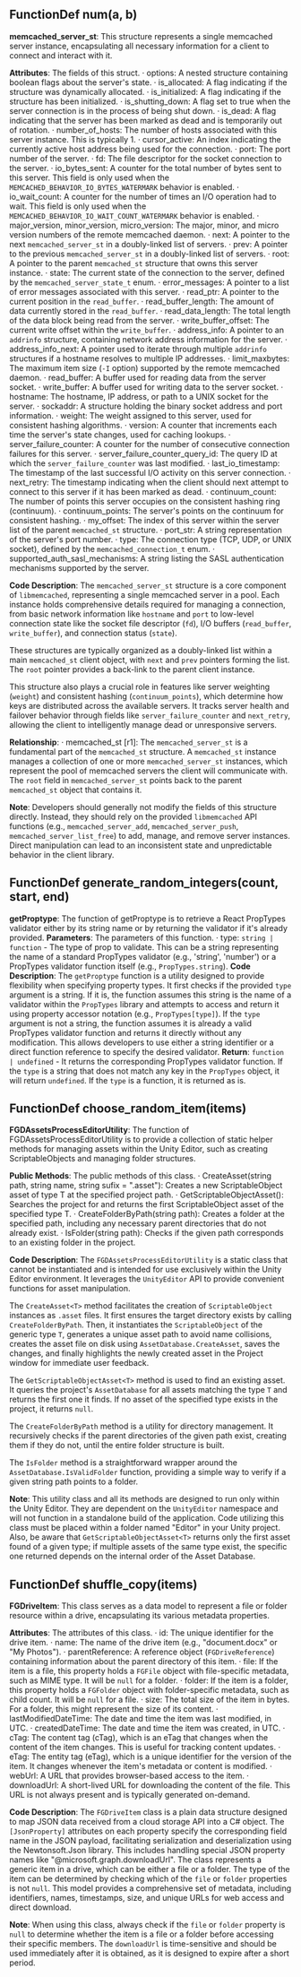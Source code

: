 ## FunctionDef num(a, b)
**memcached_server_st**: This structure represents a single memcached server instance, encapsulating all necessary information for a client to connect and interact with it.

**Attributes**: The fields of this struct.
· options: A nested structure containing boolean flags about the server's state.
  · is_allocated: A flag indicating if the structure was dynamically allocated.
  · is_initialized: A flag indicating if the structure has been initialized.
  · is_shutting_down: A flag set to true when the server connection is in the process of being shut down.
  · is_dead: A flag indicating that the server has been marked as dead and is temporarily out of rotation.
· number_of_hosts: The number of hosts associated with this server instance. This is typically 1.
· cursor_active: An index indicating the currently active host address being used for the connection.
· port: The port number of the server.
· fd: The file descriptor for the socket connection to the server.
· io_bytes_sent: A counter for the total number of bytes sent to this server. This field is only used when the `MEMCACHED_BEHAVIOR_IO_BYTES_WATERMARK` behavior is enabled.
· io_wait_count: A counter for the number of times an I/O operation had to wait. This field is only used when the `MEMCACHED_BEHAVIOR_IO_WAIT_COUNT_WATERMARK` behavior is enabled.
· major_version, minor_version, micro_version: The major, minor, and micro version numbers of the remote memcached daemon.
· next: A pointer to the next `memcached_server_st` in a doubly-linked list of servers.
· prev: A pointer to the previous `memcached_server_st` in a doubly-linked list of servers.
· root: A pointer to the parent `memcached_st` structure that owns this server instance.
· state: The current state of the connection to the server, defined by the `memcached_server_state_t` enum.
· error_messages: A pointer to a list of error messages associated with this server.
· read_ptr: A pointer to the current position in the `read_buffer`.
· read_buffer_length: The amount of data currently stored in the `read_buffer`.
· read_data_length: The total length of the data block being read from the server.
· write_buffer_offset: The current write offset within the `write_buffer`.
· address_info: A pointer to an `addrinfo` structure, containing network address information for the server.
· address_info_next: A pointer used to iterate through multiple `addrinfo` structures if a hostname resolves to multiple IP addresses.
· limit_maxbytes: The maximum item size (`-I` option) supported by the remote memcached daemon.
· read_buffer: A buffer used for reading data from the server socket.
· write_buffer: A buffer used for writing data to the server socket.
· hostname: The hostname, IP address, or path to a UNIX socket for the server.
· sockaddr: A structure holding the binary socket address and port information.
· weight: The weight assigned to this server, used for consistent hashing algorithms.
· version: A counter that increments each time the server's state changes, used for caching lookups.
· server_failure_counter: A counter for the number of consecutive connection failures for this server.
· server_failure_counter_query_id: The query ID at which the `server_failure_counter` was last modified.
· last_io_timestamp: The timestamp of the last successful I/O activity on this server connection.
· next_retry: The timestamp indicating when the client should next attempt to connect to this server if it has been marked as dead.
· continuum_count: The number of points this server occupies on the consistent hashing ring (continuum).
· continuum_points: The server's points on the continuum for consistent hashing.
· my_offset: The index of this server within the server list of the parent `memcached_st` structure.
· port_str: A string representation of the server's port number.
· type: The connection type (TCP, UDP, or UNIX socket), defined by the `memcached_connection_t` enum.
· supported_auth_sasl_mechanisms: A string listing the SASL authentication mechanisms supported by the server.

**Code Description**: The `memcached_server_st` structure is a core component of `libmemcached`, representing a single memcached server in a pool. Each instance holds comprehensive details required for managing a connection, from basic network information like `hostname` and `port` to low-level connection state like the socket file descriptor (`fd`), I/O buffers (`read_buffer`, `write_buffer`), and connection status (`state`).

These structures are typically organized as a doubly-linked list within a main `memcached_st` client object, with `next` and `prev` pointers forming the list. The `root` pointer provides a back-link to the parent client instance.

This structure also plays a crucial role in features like server weighting (`weight`) and consistent hashing (`continuum_points`), which determine how keys are distributed across the available servers. It tracks server health and failover behavior through fields like `server_failure_counter` and `next_retry`, allowing the client to intelligently manage dead or unresponsive servers.

**Relationship**:
· memcached_st [r1]: The `memcached_server_st` is a fundamental part of the `memcached_st` structure. A `memcached_st` instance manages a collection of one or more `memcached_server_st` instances, which represent the pool of memcached servers the client will communicate with. The `root` field in `memcached_server_st` points back to the parent `memcached_st` object that contains it.

**Note**: Developers should generally not modify the fields of this structure directly. Instead, they should rely on the provided `libmemcached` API functions (e.g., `memcached_server_add`, `memcached_server_push`, `memcached_server_list_free`) to add, manage, and remove server instances. Direct manipulation can lead to an inconsistent state and unpredictable behavior in the client library.
## FunctionDef generate_random_integers(count, start, end)
**getProptype**: The function of getProptype is to retrieve a React PropTypes validator either by its string name or by returning the validator if it's already provided.
**Parameters**: The parameters of this function.
· type: `string | function` - The type of prop to validate. This can be a string representing the name of a standard PropTypes validator (e.g., 'string', 'number') or a PropTypes validator function itself (e.g., `PropTypes.string`).
**Code Description**: The `getProptype` function is a utility designed to provide flexibility when specifying property types. It first checks if the provided `type` argument is a string. If it is, the function assumes this string is the name of a validator within the `PropTypes` library and attempts to access and return it using property accessor notation (e.g., `PropTypes[type]`). If the `type` argument is not a string, the function assumes it is already a valid PropTypes validator function and returns it directly without any modification. This allows developers to use either a string identifier or a direct function reference to specify the desired validator.
**Return**: `function | undefined` - It returns the corresponding PropTypes validator function. If the `type` is a string that does not match any key in the `PropTypes` object, it will return `undefined`. If the `type` is a function, it is returned as is.
## FunctionDef choose_random_item(items)
**FGDAssetsProcessEditorUtility**: The function of FGDAssetsProcessEditorUtility is to provide a collection of static helper methods for managing assets within the Unity Editor, such as creating ScriptableObjects and managing folder structures.

**Public Methods**: The public methods of this class.
· CreateAsset<T>(string path, string name, string sufix = ".asset"): Creates a new ScriptableObject asset of type T at the specified project path.
· GetScriptableObjectAsset<T>(): Searches the project for and returns the first ScriptableObject asset of the specified type T.
· CreateFolderByPath(string path): Creates a folder at the specified path, including any necessary parent directories that do not already exist.
· IsFolder(string path): Checks if the given path corresponds to an existing folder in the project.

**Code Description**: The `FGDAssetsProcessEditorUtility` is a static class that cannot be instantiated and is intended for use exclusively within the Unity Editor environment. It leverages the `UnityEditor` API to provide convenient functions for asset manipulation.

The `CreateAsset<T>` method facilitates the creation of `ScriptableObject` instances as `.asset` files. It first ensures the target directory exists by calling `CreateFolderByPath`. Then, it instantiates the `ScriptableObject` of the generic type `T`, generates a unique asset path to avoid name collisions, creates the asset file on disk using `AssetDatabase.CreateAsset`, saves the changes, and finally highlights the newly created asset in the Project window for immediate user feedback.

The `GetScriptableObjectAsset<T>` method is used to find an existing asset. It queries the project's `AssetDatabase` for all assets matching the type `T` and returns the first one it finds. If no asset of the specified type exists in the project, it returns `null`.

The `CreateFolderByPath` method is a utility for directory management. It recursively checks if the parent directories of the given path exist, creating them if they do not, until the entire folder structure is built.

The `IsFolder` method is a straightforward wrapper around the `AssetDatabase.IsValidFolder` function, providing a simple way to verify if a given string path points to a folder.

**Note**: This utility class and all its methods are designed to run only within the Unity Editor. They are dependent on the `UnityEditor` namespace and will not function in a standalone build of the application. Code utilizing this class must be placed within a folder named "Editor" in your Unity project. Also, be aware that `GetScriptableObjectAsset<T>` returns only the first asset found of a given type; if multiple assets of the same type exist, the specific one returned depends on the internal order of the Asset Database.
## FunctionDef shuffle_copy(items)
**FGDriveItem**: This class serves as a data model to represent a file or folder resource within a drive, encapsulating its various metadata properties.

**Attributes**: The attributes of this class.
· id: The unique identifier for the drive item.
· name: The name of the drive item (e.g., "document.docx" or "My Photos").
· parentReference: A reference object (`FGDriveReference`) containing information about the parent directory of this item.
· file: If the item is a file, this property holds a `FGFile` object with file-specific metadata, such as MIME type. It will be `null` for a folder.
· folder: If the item is a folder, this property holds a `FGFolder` object with folder-specific metadata, such as child count. It will be `null` for a file.
· size: The total size of the item in bytes. For a folder, this might represent the size of its content.
· lastModifiedDateTime: The date and time the item was last modified, in UTC.
· createdDateTime: The date and time the item was created, in UTC.
· cTag: The content tag (cTag), which is an eTag that changes when the content of the item changes. This is useful for tracking content updates.
· eTag: The entity tag (eTag), which is a unique identifier for the version of the item. It changes whenever the item's metadata or content is modified.
· webUrl: A URL that provides browser-based access to the item.
· downloadUrl: A short-lived URL for downloading the content of the file. This URL is not always present and is typically generated on-demand.

**Code Description**: The `FGDriveItem` class is a plain data structure designed to map JSON data received from a cloud storage API into a C# object. The `[JsonProperty]` attributes on each property specify the corresponding field name in the JSON payload, facilitating serialization and deserialization using the Newtonsoft.Json library. This includes handling special JSON property names like "@microsoft.graph.downloadUrl". The class represents a generic item in a drive, which can be either a file or a folder. The type of the item can be determined by checking which of the `file` or `folder` properties is not `null`. This model provides a comprehensive set of metadata, including identifiers, names, timestamps, size, and unique URLs for web access and direct download.

**Note**: When using this class, always check if the `file` or `folder` property is `null` to determine whether the item is a file or a folder before accessing their specific members. The `downloadUrl` is time-sensitive and should be used immediately after it is obtained, as it is designed to expire after a short period.
